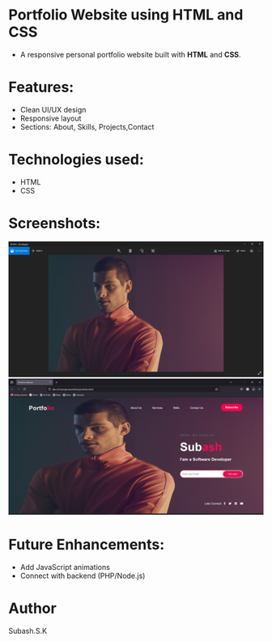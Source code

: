 # Portfolio Website using HTML and CSS
  * A responsive personal portfolio website built with **HTML** and **CSS**.

# Features:
  - Clean UI/UX design
  - Responsive layout
  - Sections: About, Skills, Projects,Contact
# Technologies used:
  - HTML
  - CSS
# Screenshots:
 ![Screenshot](images/Screenshot_20250209_183657.png)
 ![Screenshot](images/Screenshot_20241225_112628.png)

# Future Enhancements:
  - Add JavaScript animations
  - Connect with backend (PHP/Node.js)
# Author
  Subash.S.K
